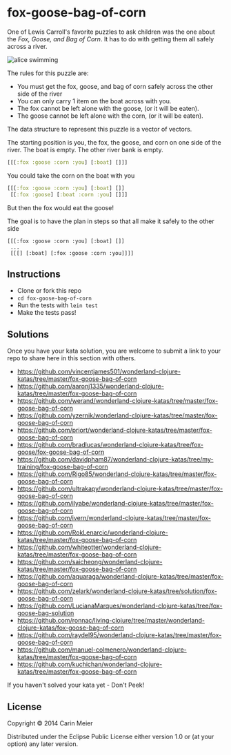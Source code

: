 # fox-goose-bag-of-corn

One of Lewis Carroll's favorite puzzles to ask children was the one
about the _Fox, Goose, and Bag of Corn_.  It has to do with getting
them all safely across a river.

![alice swimming](../images/storytelling.gif)


The rules for this puzzle are:

- You must get the fox, goose, and bag of corn safely across the other side of the river
- You can only carry 1 item on the boat across with you.
- The fox cannot be left alone with the goose, (or it will be eaten).
- The goose cannot be left alone with the corn, (or it will be eaten).

The data structure to represent this puzzle is a vector of vectors.

The starting position is you, the fox, the goose, and corn on one side of the river. The boat is empty. The other river bank is empty.

```clojure
[[[:fox :goose :corn :you] [:boat] []]]
```

You could take the corn on the boat with you

```clojure
[[[:fox :goose :corn :you] [:boat] []]
 [[:fox :goose] [:boat :corn :you] []]]
```

But then the fox would eat the goose!

The goal is to have the plan in steps so that all make it safely to the other side

```
[[[:fox :goose :corn :you] [:boat] []]
 ...
 [[[] [:boat] [:fox :goose :corn :you]]]]
```

## Instructions

- Clone or fork this repo
- `cd fox-goose-bag-of-corn`
- Run the tests with `lein test`
- Make the tests pass!

## Solutions

Once you have your kata solution, you are welcome to submit a link to your repo to share here in this section with others.

* https://github.com/vincentjames501/wonderland-clojure-katas/tree/master/fox-goose-bag-of-corn
* https://github.com/aaronj1335/wonderland-clojure-katas/tree/master/fox-goose-bag-of-corn
* https://github.com/werand/wonderland-clojure-katas/tree/master/fox-goose-bag-of-corn
* https://github.com/yzernik/wonderland-clojure-katas/tree/master/fox-goose-bag-of-corn
* https://github.com/priort/wonderland-clojure-katas/tree/master/fox-goose-bag-of-corn
* https://github.com/bradlucas/wonderland-clojure-katas/tree/fox-goose/fox-goose-bag-of-corn
* https://github.com/davidpham87/wonderland-clojure-katas/tree/my-training/fox-goose-bag-of-corn
* https://github.com/Rigo85/wonderland-clojure-katas/tree/master/fox-goose-bag-of-corn
* https://github.com/ultrakapy/wonderland-clojure-katas/tree/master/fox-goose-bag-of-corn
* https://github.com/ilyabe/wonderland-clojure-katas/tree/master/fox-goose-bag-of-corn
* https://github.com/ivern/wonderland-clojure-katas/tree/master/fox-goose-bag-of-corn
* https://github.com/RokLenarcic/wonderland-clojure-katas/tree/master/fox-goose-bag-of-corn
* https://github.com/whiteotter/wonderland-clojure-katas/tree/master/fox-goose-bag-of-corn
* https://github.com/saicheong/wonderland-clojure-katas/tree/master/fox-goose-bag-of-corn
* https://github.com/aquaraga/wonderland-clojure-katas/tree/master/fox-goose-bag-of-corn
* https://github.com/zelark/wonderland-clojure-katas/tree/solution/fox-goose-bag-of-corn
* https://github.com/LucianaMarques/wonderland-clojure-katas/tree/fox-goose-bag-solution
* https://github.com/ronnac/living-clojure/tree/master/wonderland-clojure-katas/fox-goose-bag-of-corn
* https://github.com/raydel95/wonderland-clojure-katas/tree/master/fox-goose-bag-of-corn
* https://github.com/manuel-colmenero/wonderland-clojure-katas/tree/master/fox-goose-bag-of-corn
* https://github.com/kuchichan/wonderland-clojure-katas/tree/master/fox-goose-bag-of-corn

If you haven't solved your kata yet - Don't Peek!

## License

Copyright © 2014 Carin Meier

Distributed under the Eclipse Public License either version 1.0 or (at
your option) any later version.
